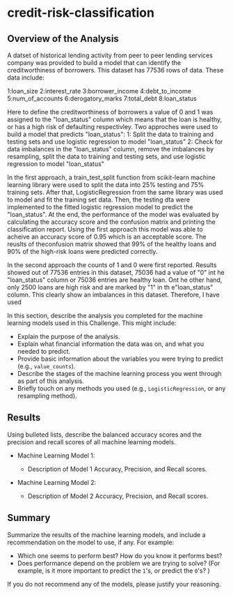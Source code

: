 # credit-risk-classification

## Overview of the Analysis

A datset of historical lending activity from peer to peer lending services company was provided to build a model that can identify the creditworthiness of borrowers. This dataset has 77536 rows of data. These data include:

1:loan_size
2:interest_rate
3:borrower_income
4:debt_to_income
5:num_of_accounts
6:derogatory_marks
7:total_debt
8:loan_status

Here to define the creditworthiness of borrowers a value of 0 and 1 was assigned to the "loan_status" column which means that the loan is healthy, or has a high risk of defaulting respectivley. Two approches were used to build a model that predicts "loan_status":
1: Split the data to training and testing sets and use logistic regression to model "loan_status"
2: Check for data imbalances in the "loan_status" column, remove the imbalances by resampling, split the data to training and testing sets, and use logistic regression to model "loan_status"

In the first approach, a train_test_split function from scikit-learn machine learning library were used to split the data into 25% testing and 75% training sets. After that, LogisticRegression from the same library was used to model and fit the training set data. Then, the testing dta were implemented to the fitted logistic regression model to predict the "loan_status". At the end, the performance of the model was evaluated by calculating the accuracy score and the confusion matrix and printing the classification report.
Using the first approach this model was able to acheive an accuracy score of 0.95 which is an acceptable score. The reuslts of theconfusion matrix showed that 99% of the healthy loans and 90% of the high-risk loans were predicted correctly. 



In the second approach the counts of 1 and 0 were first reported. Results showed out of 77536 entries in this dataset, 75036 had a value of "0" int he "loan_status" column or 75036 entries are healthy loan. Ont he other hand, only 2500 loans are high risk and are marked by "1" in th e"loan_status" column. This clearly show an imbalances in this dataset. Therefore, I have used 



In this section, describe the analysis you completed for the machine learning models used in this Challenge. This might include:

* Explain the purpose of the analysis.
* Explain what financial information the data was on, and what you needed to predict.
* Provide basic information about the variables you were trying to predict (e.g., `value_counts`).
* Describe the stages of the machine learning process you went through as part of this analysis.
* Briefly touch on any methods you used (e.g., `LogisticRegression`, or any resampling method).

## Results

Using bulleted lists, describe the balanced accuracy scores and the precision and recall scores of all machine learning models.

* Machine Learning Model 1:
  * Description of Model 1 Accuracy, Precision, and Recall scores.



* Machine Learning Model 2:
  * Description of Model 2 Accuracy, Precision, and Recall scores.

## Summary

Summarize the results of the machine learning models, and include a recommendation on the model to use, if any. For example:
* Which one seems to perform best? How do you know it performs best?
* Does performance depend on the problem we are trying to solve? (For example, is it more important to predict the `1`'s, or predict the `0`'s? )

If you do not recommend any of the models, please justify your reasoning.
